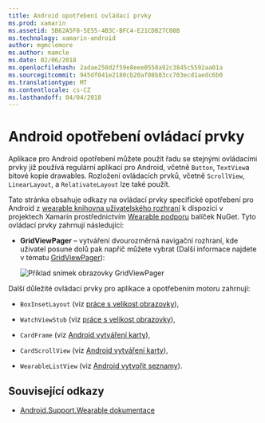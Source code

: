```yaml
---
title: Android opotřebení ovládací prvky
ms.prod: xamarin
ms.assetid: 5B62A5F8-5E55-4B3C-BFC4-E21CDB27C08B
ms.technology: xamarin-android
author: mgmclemore
ms.author: mamcle
ms.date: 02/06/2018
ms.openlocfilehash: 2adae250d2f59e8eee0558a92c3845c5592aa01a
ms.sourcegitcommit: 945df041e2180cb20af08b83cc703ecd1aedc6b0
ms.translationtype: MT
ms.contentlocale: cs-CZ
ms.lasthandoff: 04/04/2018
---
```

# <a name="android-wear-controls"></a>Android opotřebení ovládací prvky

Aplikace pro Android opotřebení můžete použít řadu se stejnými ovládacími prvky již používá regulární aplikací pro Android, včetně `Button`, `TextView`a bitové kopie drawables. Rozložení ovládacích prvků, včetně `ScrollView`, `LinearLayout`, a `RelativateLayout` lze také použít.

Tato stránka obsahuje odkazy na ovládací prvky specifické opotřebení pro Android z [wearable knihovna uživatelského rozhraní](https://developer.android.com/training/wearables/apps/layouts.html#UiLibrary) k dispozici v projektech Xamarin prostřednictvím [Wearable podporu](http://www.nuget.org/packages/Xamarin.Android.Wear/) balíček NuGet. Tyto ovládací prvky zahrnují následující:

-   **GridViewPager** &ndash; vytváření dvourozměrná navigační rozhraní, kde uživatel posune dolů pak napříč můžete vybrat (Další informace najdete v tématu [GridViewPager](~/android/wear/user-interface/controls/gridviewpager.md)):

    ![Příklad snímek obrazovky GridViewPager](images/gridviewpager.png)

Další důležité ovládací prvky pro aplikace a opotřebením motoru zahrnují:

* `BoxInsetLayout` (viz [práce s velikost obrazovky](~/android/wear/screen-sizes.md)),

* `WatchViewStub` (viz [práce s velikost obrazovky](~/android/wear/screen-sizes.md)),

* `CardFrame` (viz [Android vytváření karty](https://developer.android.com/training/wearables/ui/cards.html)),

* `CardScrollView` (viz [Android vytváření karty](https://developer.android.com/training/wearables/ui/cards.html)),

* `WearableListView` (viz [Android vytvořit seznamy](https://developer.android.com/training/wearables/ui/lists.html)).


## <a name="related-links"></a>Související odkazy

- [Android.Support.Wearable dokumentace](https://developer.android.com/reference/android/support/wearable/view/package-summary.html)
